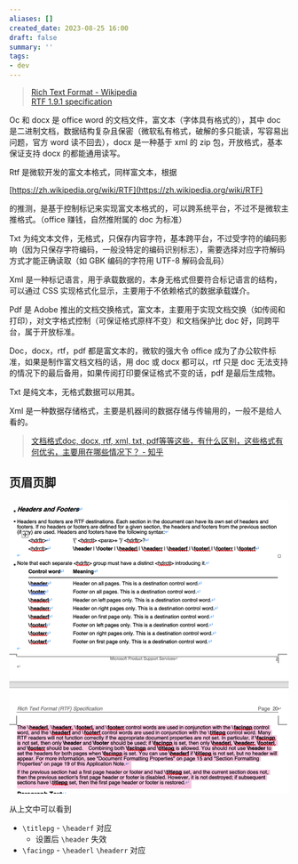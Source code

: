 ```yaml
---
aliases: []
created_date: 2023-08-25 16:00
draft: false
summary: ''
tags:
- dev
---
```


>  [Rich Text Format - Wikipedia](https://en.wikipedia.org/wiki/Rich_Text_Format#cite_note-28)  
>  [RTF 1.9.1 specification](https://interoperability.blob.core.windows.net/files/Archive_References/%5bMSFT-RTF%5d.pdf)

Oc 和 docx 是 office word 的文档文件，富文本（字体具有格式的），其中 doc 是二进制文档，数据结构复杂且保密（微软私有格式，破解的多只能读，写容易出问题，官方 word 读不回去），docx 是一种基于 xml 的 zip 包，开放格式，基本保证支持 docx 的都能通用读写。

Rtf 是微软开发的富文本格式，同样富文本，根据

[https://zh.wikipedia.org/wiki/RTF](https://zh.wikipedia.org/wiki/RTF)

的推测，是基于控制标记来实现富文本格式的，可以跨系统平台，不过不是微软主推格式。（office 赚钱，自然推附属的 doc 为标准）

Txt 为纯文本文件，无格式，只保存内容字符，基本跨平台，不过受字符的编码影响（因为只保存字符编码，一般没特定的编码识别标志），需要选择对应字符解码方式才能正确读取（如 GBK 编码的字符用 UTF-8 解码会乱码）

Xml 是一种标记语言，用于承载数据的，本身无格式但要符合标记语言的结构，可以通过 CSS 实现格式化显示，主要用于不依赖格式的数据承载媒介。

Pdf 是 Adobe 推出的文档交换格式，富文本，主要用于实现文档交换（如传阅和打印），对文字格式控制（可保证格式原样不变）和文档保护比 doc 好，同跨平台，属于开放标准。

Doc，docx，rtf，pdf 都是富文本的，微软的强大令 office 成为了办公软件标准，如果是制作富文档文档的话，用 doc 或 docx 都可以，rtf 只是 doc 无法支持的情况下的最后备用，如果传阅打印要保证格式不变的话，pdf 是最后生成物。

Txt 是纯文本，无格式数据可以用其。

Xml 是一种数据存储格式，主要是机器间的数据存储与传输用的，一般不是给人看的。

> [文档格式doc, docx, rtf, xml, txt, pdf等等这些，有什么区别，这些格式有何优劣，主要用在哪些情况下？ - 知乎](https://www.zhihu.com/question/21484759)

## 页眉页脚

![470](../../Attachments/b66653bd1c831649c65bcb2152c0de78_MD5.png)

从上文中可以看到

- `\titlepg` - `\headerf` 对应
	- 设置后 `\header` 失效
- `\facingp` - `\headerl` `\headerr` 对应